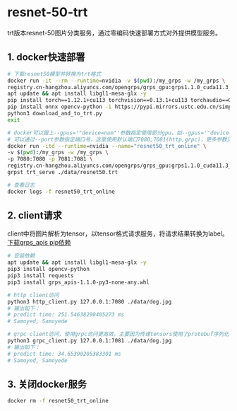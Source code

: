 # resnet-50-trt

trt版本resnet-50图片分类服务，通过零编码快速部署方式对外提供模型服务。

## 1. docker快速部署

```bash
# 下载resnet50模型并转换为trt格式
docker run -it --rm --runtime=nvidia -v $(pwd):/my_grps -w /my_grps \
registry.cn-hangzhou.aliyuncs.com/opengrps/grps_gpu:grps1.1.0_cuda11.3_cudnn8.2_trt7.2.3_py3.8 bash
apt update && apt install libgl1-mesa-glx -y
pip install torch==1.12.1+cu113 torchvision==0.13.1+cu113 torchaudio==0.12.1 --extra-index-url https://download.pytorch.org/whl/cu113
pip install onnx opencv-python -i https://pypi.mirrors.ustc.edu.cn/simple/
python3 download_and_to_trt.py
exit

# docker可以跟上--gpus='"device=num"'参数指定使用部分gpu，如--gpus='"device=0,1"'
# 可以通过--port参数指定端口号，这里使用默认端口7080,7081(http,grpc)，更多参数见grpst trt_serve -h
docker run -itd --runtime=nvidia --name="resnet50_trt_online" \
-v $(pwd):/my_grps -w /my_grps \
-p 7080:7080 -p 7081:7081 \
registry.cn-hangzhou.aliyuncs.com/opengrps/grps_gpu:grps1.1.0_cuda11.3_cudnn8.2_trt7.2.3_py3.8 \
grpst trt_serve ./data/resnet50.trt

# 查看日志
docker logs -f resnet50_trt_online
```

## 2. client请求

client中将图片解析为tensor，以tensor格式请求服务，将请求结果转换为label。<br>
[下载grps_apis pip依赖](https://github.com/NetEase-Media/grps/blob/master/apis/grps_apis/python_gens)

```bash
# 安装依赖
apt update && apt install libgl1-mesa-glx -y
pip3 install opencv-python
pip3 install requests
pip3 install grps_apis-1.1.0-py3-none-any.whl

# http client访问
python3 http_client.py 127.0.0.1:7080 ./data/dog.jpg
# 输出如下：
# predict time: 251.54638290405273 ms
# Samoyed, Samoyede

# grpc client访问，使用grpc访问更高效，主要因为传递tensors使用了protobuf序列化
python3 grpc_client.py 127.0.0.1:7081 ./data/dog.jpg
# 输出如下：
# predict time: 34.65390205383301 ms
# Samoyed, Samoyede
```

## 3. 关闭docker服务

```bash
docker rm -f resnet50_trt_online
```
